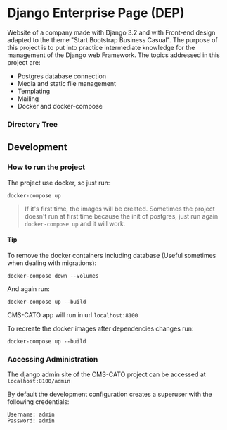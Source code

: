 # Django Enterprise Page (DEP)

Website of a company made with Django 3.2 and with Front-end 
design adapted to the theme "Start Bootstrap Business Casual".
The purpose of this project is to put into practice intermediate 
knowledge for the management of the Django web Framework.
The topics addressed in this project are:

- Postgres database connection
- Media and static file management
- Templating
- Mailing
- Docker and docker-compose

### Directory Tree ###

## Development ##

### How to run the project ###

The project use docker, so just run:

```
docker-compose up
```

> If it's first time, the images will be created. Sometimes the project doesn't run at first time because
> the init of postgres, just run again `docker-compose up` and it will work.

#### Tip ####

To remove the docker containers including database (Useful sometimes when dealing with migrations):

```
docker-compose down --volumes
```
 
And again run:

```
docker-compose up --build
```

CMS-CATO app will run in url `localhost:8100`

To recreate the docker images after dependencies changes run:

```
docker-compose up --build
```


### Accessing Administration

The django admin site of the CMS-CATO project can be accessed at `localhost:8100/admin`

By default the development configuration creates a superuser with the following
credentials:

```
Username: admin
Password: admin
```
